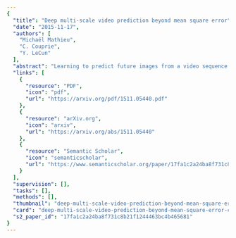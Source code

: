 ```yaml
---
{
  "title": "Deep multi-scale video prediction beyond mean square error",
  "date": "2015-11-17",
  "authors": [
    "Michaël Mathieu",
    "C. Couprie",
    "Y. LeCun"
  ],
  "abstract": "Learning to predict future images from a video sequence involves the construction of an internal representation that models the image evolution accurately, and therefore, to some degree, its content and dynamics. This is why pixel-space video prediction may be viewed as a promising avenue for unsupervised feature learning. In addition, while optical flow has been a very studied problem in computer vision for a long time, future frame prediction is rarely approached. Still, many vision applications could benefit from the knowledge of the next frames of videos, that does not require the complexity of tracking every pixel trajectories. In this work, we train a convolutional network to generate future frames given an input sequence. To deal with the inherently blurry predictions obtained from the standard Mean Squared Error (MSE) loss function, we propose three different and complementary feature learning strategies: a multi-scale architecture, an adversarial training method, and an image gradient difference loss function. We compare our predictions to different published results based on recurrent neural networks on the UCF101 dataset",
  "links": [
    {
      "resource": "PDF",
      "icon": "pdf",
      "url": "https://arxiv.org/pdf/1511.05440.pdf"
    },
    {
      "resource": "arXiv.org",
      "icon": "arxiv",
      "url": "https://arxiv.org/abs/1511.05440"
    },
    {
      "resource": "Semantic Scholar",
      "icon": "semanticscholar",
      "url": "https://www.semanticscholar.org/paper/17fa1c2a24ba8f731c8b21f1244463bc4b465681"
    }
  ],
  "supervision": [],
  "tasks": [],
  "methods": [],
  "thumbnail": "deep-multi-scale-video-prediction-beyond-mean-square-error-thumb.jpg",
  "card": "deep-multi-scale-video-prediction-beyond-mean-square-error-card.jpg",
  "s2_paper_id": "17fa1c2a24ba8f731c8b21f1244463bc4b465681"
}
---
```


